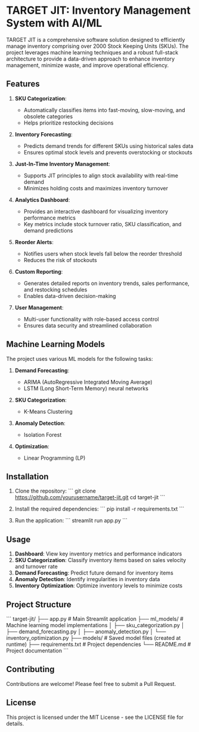 # TARGET JIT: Inventory Management System with AI/ML

TARGET JIT is a comprehensive software solution designed to efficiently manage inventory comprising over 2000 Stock Keeping Units (SKUs). The project leverages machine learning techniques and a robust full-stack architecture to provide a data-driven approach to enhance inventory management, minimize waste, and improve operational efficiency.

## Features

1. **SKU Categorization**:
   - Automatically classifies items into fast-moving, slow-moving, and obsolete categories
   - Helps prioritize restocking decisions

2. **Inventory Forecasting**:
   - Predicts demand trends for different SKUs using historical sales data
   - Ensures optimal stock levels and prevents overstocking or stockouts

3. **Just-In-Time Inventory Management**:
   - Supports JIT principles to align stock availability with real-time demand
   - Minimizes holding costs and maximizes inventory turnover

4. **Analytics Dashboard**:
   - Provides an interactive dashboard for visualizing inventory performance metrics
   - Key metrics include stock turnover ratio, SKU classification, and demand predictions

5. **Reorder Alerts**:
   - Notifies users when stock levels fall below the reorder threshold
   - Reduces the risk of stockouts

6. **Custom Reporting**:
   - Generates detailed reports on inventory trends, sales performance, and restocking schedules
   - Enables data-driven decision-making

7. **User Management**:
   - Multi-user functionality with role-based access control
   - Ensures data security and streamlined collaboration

## Machine Learning Models

The project uses various ML models for the following tasks:

1. **Demand Forecasting**:
   - ARIMA (AutoRegressive Integrated Moving Average)
   - LSTM (Long Short-Term Memory) neural networks

2. **SKU Categorization**:
   - K-Means Clustering

3. **Anomaly Detection**:
   - Isolation Forest

4. **Optimization**:
   - Linear Programming (LP)

## Installation

1. Clone the repository:
   \`\`\`
   git clone https://github.com/yourusername/target-jit.git
   cd target-jit
   \`\`\`

2. Install the required dependencies:
   \`\`\`
   pip install -r requirements.txt
   \`\`\`

3. Run the application:
   \`\`\`
   streamlit run app.py
   \`\`\`

## Usage

1. **Dashboard**: View key inventory metrics and performance indicators
2. **SKU Categorization**: Classify inventory items based on sales velocity and turnover rate
3. **Demand Forecasting**: Predict future demand for inventory items
4. **Anomaly Detection**: Identify irregularities in inventory data
5. **Inventory Optimization**: Optimize inventory levels to minimize costs

## Project Structure

\`\`\`
target-jit/
├── app.py                  # Main Streamlit application
├── ml_models/              # Machine learning model implementations
│   ├── sku_categorization.py
│   ├── demand_forecasting.py
│   ├── anomaly_detection.py
│   └── inventory_optimization.py
├── models/                 # Saved model files (created at runtime)
├── requirements.txt        # Project dependencies
└── README.md               # Project documentation
\`\`\`

## Contributing

Contributions are welcome! Please feel free to submit a Pull Request.

## License

This project is licensed under the MIT License - see the LICENSE file for details.
